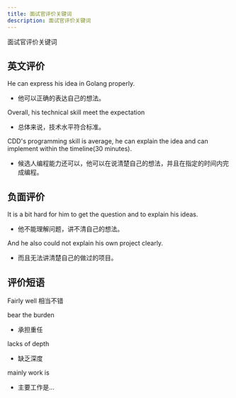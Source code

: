 ```yaml
---
title: 面试官评价关键词
description: 面试官评价关键词
---
```


面试官评价关键词

## 英文评价

He can express his idea in Golang properly.  

- 他可以正确的表达自己的想法。

Overall, his technical skill meet the expectation

- 总体来说，技术水平符合标准。

CDD's programming skill is average, he can explain the idea and can implement within the timeline(30 minutes).

- 候选人编程能力还可以，他可以在说清楚自己的想法，并且在指定的时间内完成编程。

## 负面评价

It is a bit hard for him to get the question and to explain his ideas.

- 他不能理解问题，讲不清自己的想法。

And he also could not explain his own project clearly.

- 而且无法讲清楚自己的做过的项目。

## 评价短语

Fairly well 相当不错

bear the burden

- 承担重任

lacks of depth

- 缺乏深度

mainly work is

- 主要工作是...
